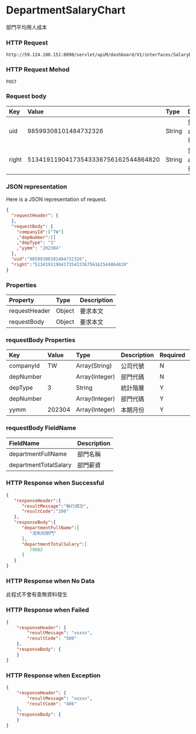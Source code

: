 # DepartmentSalaryChart
部門平均用人成本

### HTTP Request
```
http://59.124.100.151:8090/servlet/apiM/dashboard/V1/interfaces/SalaryDistribution/DepartmentSalaryChart
```

### HTTP Request Mehod
```
POST
```

### Request body
| Key | Value | Type | Description |
|:----------|:-------------|:-----|:------------|
| uid | 98599308101484732326 | String | 需透過apiLogin取得
| right | 51341911904173543336756162544864820 | String | 需透過apiLogin取得 |

### JSON representation
Here is a JSON representation of request.
```json
{
  "requestHeader": {
  },
  "requestBody": {
    "companyId":["TW"]
    ,"depNumber":[]
    ,"depType": "3"
    ,"yymm": "202304"
  },
  "uid":"98599308101484732326",
  "right":"51341911904173543336756162544864820"
}
```

### Properties
| Property | Type | Description |
|:---------|:-----|:------------|
| requestHeader | Object | 要求本文 |
| requestBody | Object | 要求本文 |

### requestBody Properties
| Key | Value | Type | Description | Required | Format |
|:----------|:-------------|:-----|:------------|:------------|:------------|
| companyId | TW | Array(String) | 公司代號 | N | n/a |
| depNumber |  | Array(Integer) | 部門代碼 | N | n/a |
| depType | 3 | String| 統計階層 | Y | n/a |
| depNumber |  | Array(Integer) | 部門代碼 | Y | n/a |
| yymm | 202304 | Array(Integer) | 本期月份 | Y | YYYYmm |


### requestBody FieldName
| FieldName | Description |
|:----------|:-------------|
| departmentFullName | 部門名稱 |
| departmentTotalSalary | 部門薪資 |

### HTTP Response when Successful
```json
{
   "responseHeader":{
      "resultMessage":"執行成功",
      "resultCode":"200"
   },
   "responseBody":{
      "departmentFullName":[
         "消失的部門"
      ],
      "departmentTotalSalary":[
         79882
      ]
   }
}
```

### HTTP Response when No Data
此程式不會有查無資料發生

### HTTP Response when Failed
```json
{
    "responseHeader": {
        "resultMessage": "xxxxx",
        "resultCode": "500"
    },
    "responseBody": {
    }
}
```

### HTTP Response when Exception
```json
{
    "responseHeader": {
        "resultMessage": "xxxxx",
        "resultCode": "406"
    },
    "responseBody": {
    }
}
```
